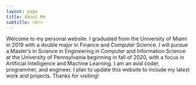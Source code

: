 ```yaml
---
layout: page
title: About Me
subtitle: <br>
---
```


Welcome to my personal website. I graduated from the University of Miami in 2019 with a double major in Finance and Computer Science. I will pursue a Master’s in Science in Engineering in Computer and Information Science at the University of Pennsylvania beginning in fall of 2020, with a focus in Artificial Intelligence and Machine Learning. I am an avid coder, programmer, and engineer. I plan to update this website to include my latest work and projects. Thanks for visiting! 
